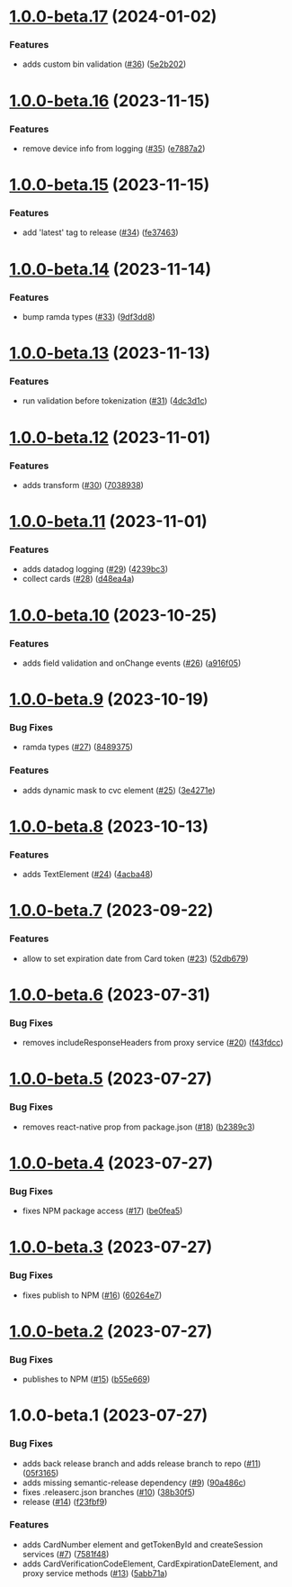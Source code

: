 # [1.0.0-beta.17](https://github.com/Basis-Theory/basis-theory-react-native/compare/v1.0.0-beta.16...v1.0.0-beta.17) (2024-01-02)


### Features

* adds custom bin validation ([#36](https://github.com/Basis-Theory/basis-theory-react-native/issues/36)) ([5e2b202](https://github.com/Basis-Theory/basis-theory-react-native/commit/5e2b2027a01518d7a731dc3d9b43ba6e9aaf7792))

# [1.0.0-beta.16](https://github.com/Basis-Theory/basis-theory-react-native/compare/v1.0.0-beta.15...v1.0.0-beta.16) (2023-11-15)


### Features

* remove device info from logging ([#35](https://github.com/Basis-Theory/basis-theory-react-native/issues/35)) ([e7887a2](https://github.com/Basis-Theory/basis-theory-react-native/commit/e7887a2e73ead3762a7d5666d3780fc39557e088))

# [1.0.0-beta.15](https://github.com/Basis-Theory/basis-theory-react-native/compare/v1.0.0-beta.14...v1.0.0-beta.15) (2023-11-15)


### Features

* add 'latest' tag to release ([#34](https://github.com/Basis-Theory/basis-theory-react-native/issues/34)) ([fe37463](https://github.com/Basis-Theory/basis-theory-react-native/commit/fe37463f821b0446da3f9b48927bce3194443e66))

# [1.0.0-beta.14](https://github.com/Basis-Theory/basis-theory-react-native/compare/v1.0.0-beta.13...v1.0.0-beta.14) (2023-11-14)


### Features

* bump ramda types ([#33](https://github.com/Basis-Theory/basis-theory-react-native/issues/33)) ([9df3dd8](https://github.com/Basis-Theory/basis-theory-react-native/commit/9df3dd883fd0aa9caaf57dbec6e09f794bb02658))

# [1.0.0-beta.13](https://github.com/Basis-Theory/basis-theory-react-native/compare/v1.0.0-beta.12...v1.0.0-beta.13) (2023-11-13)


### Features

* run validation before tokenization ([#31](https://github.com/Basis-Theory/basis-theory-react-native/issues/31)) ([4dc3d1c](https://github.com/Basis-Theory/basis-theory-react-native/commit/4dc3d1ce5bb000def18a97bb96d3cff36295fc2e))

# [1.0.0-beta.12](https://github.com/Basis-Theory/basis-theory-react-native/compare/v1.0.0-beta.11...v1.0.0-beta.12) (2023-11-01)


### Features

* adds transform ([#30](https://github.com/Basis-Theory/basis-theory-react-native/issues/30)) ([7038938](https://github.com/Basis-Theory/basis-theory-react-native/commit/7038938b8293a0305e67c498f1272ccabfebac6e))

# [1.0.0-beta.11](https://github.com/Basis-Theory/basis-theory-react-native/compare/v1.0.0-beta.10...v1.0.0-beta.11) (2023-11-01)


### Features

* adds datadog logging ([#29](https://github.com/Basis-Theory/basis-theory-react-native/issues/29)) ([4239bc3](https://github.com/Basis-Theory/basis-theory-react-native/commit/4239bc372c98e379a3aa51b5b4a11a1089685c23))
* collect cards ([#28](https://github.com/Basis-Theory/basis-theory-react-native/issues/28)) ([d48ea4a](https://github.com/Basis-Theory/basis-theory-react-native/commit/d48ea4a77af2d6780e584b9018d45572d798713c))

# [1.0.0-beta.10](https://github.com/Basis-Theory/basis-theory-react-native/compare/v1.0.0-beta.9...v1.0.0-beta.10) (2023-10-25)


### Features

* adds field validation and onChange events ([#26](https://github.com/Basis-Theory/basis-theory-react-native/issues/26)) ([a916f05](https://github.com/Basis-Theory/basis-theory-react-native/commit/a916f05fe49dc81fb372e1e738c4e8ee39e1ad8a))

# [1.0.0-beta.9](https://github.com/Basis-Theory/basis-theory-react-native/compare/v1.0.0-beta.8...v1.0.0-beta.9) (2023-10-19)


### Bug Fixes

* ramda types ([#27](https://github.com/Basis-Theory/basis-theory-react-native/issues/27)) ([8489375](https://github.com/Basis-Theory/basis-theory-react-native/commit/8489375634965935aa991dc763fd2b2f93cc8728))


### Features

* adds dynamic mask to cvc element ([#25](https://github.com/Basis-Theory/basis-theory-react-native/issues/25)) ([3e4271e](https://github.com/Basis-Theory/basis-theory-react-native/commit/3e4271e5c076c0eebe0e749035a3e29113fef0f8))

# [1.0.0-beta.8](https://github.com/Basis-Theory/basis-theory-react-native/compare/v1.0.0-beta.7...v1.0.0-beta.8) (2023-10-13)


### Features

* adds TextElement ([#24](https://github.com/Basis-Theory/basis-theory-react-native/issues/24)) ([4acba48](https://github.com/Basis-Theory/basis-theory-react-native/commit/4acba48484aea5cdbafa370b0df08973b324d57f))

# [1.0.0-beta.7](https://github.com/Basis-Theory/basis-theory-react-native/compare/v1.0.0-beta.6...v1.0.0-beta.7) (2023-09-22)


### Features

* allow to set expiration date from Card token ([#23](https://github.com/Basis-Theory/basis-theory-react-native/issues/23)) ([52db679](https://github.com/Basis-Theory/basis-theory-react-native/commit/52db6794238e3a00aff803bb372648ee8ea96493))

# [1.0.0-beta.6](https://github.com/Basis-Theory/basis-theory-react-native/compare/v1.0.0-beta.5...v1.0.0-beta.6) (2023-07-31)


### Bug Fixes

* removes includeResponseHeaders from proxy service ([#20](https://github.com/Basis-Theory/basis-theory-react-native/issues/20)) ([f43fdcc](https://github.com/Basis-Theory/basis-theory-react-native/commit/f43fdcc1c545e425437c53f5422ff87118daa650))

# [1.0.0-beta.5](https://github.com/Basis-Theory/basis-theory-react-native/compare/v1.0.0-beta.4...v1.0.0-beta.5) (2023-07-27)


### Bug Fixes

* removes react-native prop from package.json ([#18](https://github.com/Basis-Theory/basis-theory-react-native/issues/18)) ([b2389c3](https://github.com/Basis-Theory/basis-theory-react-native/commit/b2389c309b57ef4276e2e93309d03edeeedf4cb9))

# [1.0.0-beta.4](https://github.com/Basis-Theory/basis-theory-react-native/compare/v1.0.0-beta.3...v1.0.0-beta.4) (2023-07-27)


### Bug Fixes

* fixes NPM package access ([#17](https://github.com/Basis-Theory/basis-theory-react-native/issues/17)) ([be0fea5](https://github.com/Basis-Theory/basis-theory-react-native/commit/be0fea5da7981ba7d2182f004952798d3521d529))

# [1.0.0-beta.3](https://github.com/Basis-Theory/basis-theory-react-native/compare/v1.0.0-beta.2...v1.0.0-beta.3) (2023-07-27)


### Bug Fixes

* fixes publish to NPM ([#16](https://github.com/Basis-Theory/basis-theory-react-native/issues/16)) ([60264e7](https://github.com/Basis-Theory/basis-theory-react-native/commit/60264e70cdb8964ba2746f08bc2af93066c82f1c))

# [1.0.0-beta.2](https://github.com/Basis-Theory/basis-theory-react-native/compare/v1.0.0-beta.1...v1.0.0-beta.2) (2023-07-27)


### Bug Fixes

* publishes to NPM ([#15](https://github.com/Basis-Theory/basis-theory-react-native/issues/15)) ([b55e669](https://github.com/Basis-Theory/basis-theory-react-native/commit/b55e669653585ed865beec8314184a9a89b57137))

# 1.0.0-beta.1 (2023-07-27)


### Bug Fixes

* adds back release branch and adds release branch to repo ([#11](https://github.com/Basis-Theory/basis-theory-react-native/issues/11)) ([05f3165](https://github.com/Basis-Theory/basis-theory-react-native/commit/05f31655234de93df23df2fa0eb24ea1923b74e7))
* adds missing semantic-release dependency ([#9](https://github.com/Basis-Theory/basis-theory-react-native/issues/9)) ([90a486c](https://github.com/Basis-Theory/basis-theory-react-native/commit/90a486c322618ddede02a2adedcc9cb90c21356f))
* fixes .releaserc.json branches ([#10](https://github.com/Basis-Theory/basis-theory-react-native/issues/10)) ([38b30f5](https://github.com/Basis-Theory/basis-theory-react-native/commit/38b30f5566168a738880d052409e0053d88ba733))
* release ([#14](https://github.com/Basis-Theory/basis-theory-react-native/issues/14)) ([f23fbf9](https://github.com/Basis-Theory/basis-theory-react-native/commit/f23fbf934e770c2c9d21ade03135d8faf6239287))


### Features

* adds CardNumber element and getTokenById and createSession services ([#7](https://github.com/Basis-Theory/basis-theory-react-native/issues/7)) ([7581f48](https://github.com/Basis-Theory/basis-theory-react-native/commit/7581f48f6fc6187ab1f2179aac95d2a977362973))
* adds CardVerificationCodeElement, CardExpirationDateElement, and proxy service methods ([#13](https://github.com/Basis-Theory/basis-theory-react-native/issues/13)) ([5abb71a](https://github.com/Basis-Theory/basis-theory-react-native/commit/5abb71a4463ee5343fe61dc4608add857dc2aae9))
